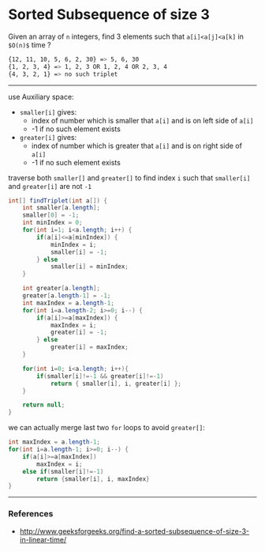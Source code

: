 # Sorted Subsequence of size 3

Given an array of `n` integers, find 3 elements such that `a[i]<a[j]<a[k]` in `$O(n)$` time ?

```bash
{12, 11, 10, 5, 6, 2, 30} => 5, 6, 30
{1, 2, 3, 4} => 1, 2, 3 OR 1, 2, 4 OR 2, 3, 4
{4, 3, 2, 1} => no such triplet
```

---

use Auxiliary space:
* `smaller[i]` gives:
    * index of number which is smaller that `a[i]` and is on left side of `a[i]`
    * -1 if no such element exists
* `greater[i]` gives:
    * index of number which is greater that `a[i]` and is on right side of `a[i]`
    * -1 if no such element exists

traverse both `smaller[]` and `greater[]` to find index `i` such that `smaller[i]` and `greater[i]` are not `-1`

```java
int[] findTriplet(int a[]) {
    int smaller[a.length];
    smaller[0] = -1;
    int minIndex = 0;
    for(int i=1; i<a.length; i++) {
        if(a[i]<=a[minIndex]) {
            minIndex = i;
            smaller[i] = -1;
        } else
            smaller[i] = minIndex;
    }

    int greater[a.length];
    greater[a.length-1] = -1;
    int maxIndex = a.length-1;
    for(int i=a.length-2; i>=0; i--) {
        if(a[i]>=a[maxIndex]) {
            maxIndex = i;
            greater[i] = -1;
        } else
            greater[i] = maxIndex;
    }

    for(int i=0; i<a.length; i++){
        if(smaller[i]!=-1 && greater[i]!=-1)
            return { smaller[i], i, greater[i] };
    }

    return null;
}
```

we can actually merge last two `for` loops to avoid `greater[]`:

```java
int maxIndex = a.length-1;
for(int i=a.length-1; i>=0; i--) {
    if(a[i]>=a[maxIndex])
        maxIndex = i;
    else if(smaller[i]!=-1)
        return {smaller[i], i, maxIndex}
}

```

---

### References

* <http://www.geeksforgeeks.org/find-a-sorted-subsequence-of-size-3-in-linear-time/>
